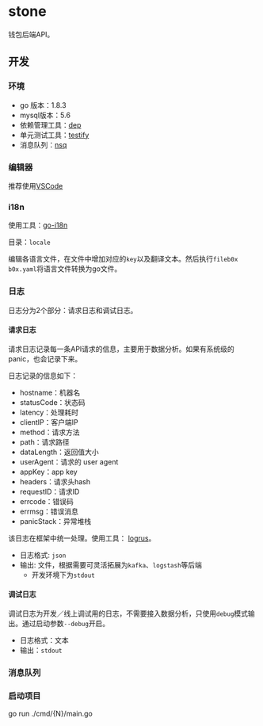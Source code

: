 # stone

钱包后端API。

## 开发

### 环境

* go 版本：1.8.3
* mysql版本：5.6
* 依赖管理工具：[dep](https://github.com/golang/dep)
* 单元测试工具：[testify](https://github.com/stretchr/testify)
* 消息队列：[nsq](http://nsq.io/)

### 编辑器

推荐使用[VSCode](https://code.visualstudio.com/)

### i18n

使用工具：[go-i18n](https://github.com/nicksnyder/go-i18n)

目录：`locale`

编辑各语言文件，在文件中增加对应的`key`以及翻译文本。然后执行`fileb0x b0x.yaml`将语言文件转换为go文件。

### 日志

日志分为2个部分：请求日志和调试日志。

#### 请求日志

请求日志记录每一条API请求的信息，主要用于数据分析。如果有系统级的panic，也会记录下来。

日志记录的信息如下：

* hostname：机器名
* statusCode：状态码
* latency：处理耗时
* clientIP：客户端IP
* method：请求方法
* path：请求路径
* dataLength：返回值大小
* userAgent：请求的 user agent
* appKey：app key
* headers：请求头hash
* requestID：请求ID
* errcode：错误码
* errmsg：错误消息
* panicStack：异常堆栈

该日志在框架中统一处理。使用工具： [logrus](https://github.com/Sirupsen/logrus)。

* 日志格式: `json`
* 输出: 文件，根据需要可灵活拓展为`kafka`、`logstash`等后端
    * 开发环境下为`stdout`

#### 调试日志

调试日志为开发／线上调试用的日志，不需要接入数据分析，只使用`debug`模式输出。通过启动参数`--debug`开启。

* 日志格式：文本
* 输出：`stdout`

### 消息队列

### 启动项目
go run ./cmd/{N}/main.go

